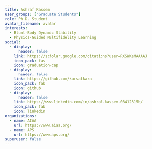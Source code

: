 ```yaml
---
title: Ashraf Kassem
user_groups: ["Graduate Students"]
role: Ph.D. Student
avatar_filename: avatar
interests:
  - Blunt-Body Dynamic Stability
  - Physics-Guided Multifidelity Learning
social:
  - display:
      header: false
    link: https://scholar.google.com/citations?user=RXSWKeMAAAAJ
    icon_pack: fas
    icon: graduation-cap
  - display:
      header: false
    link: https://github.com/kursatkara
    icon_pack: fab
    icon: github
  - display:
      header: false
    link: https://www.linkedin.com/in/ashraf-kassem-08412315b/
    icon_pack: fab
    icon: linkedin
organizations:
  - name: AIAA
    url: https://www.aiaa.org/
  - name: APS
    url: https://www.aps.org/
superuser: false
---
```

